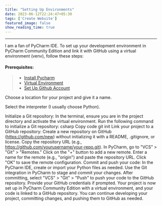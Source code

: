 ```yaml
---
title: "Setting Up Environments"
date: 2023-06-12T22:24:47+05:30
tags: ['Create Website']
featured_image: false
show_reading_time: true
---
```

----
I am a fan of PyCharm IDE. To set up your development environment in PyCharm Community Edition and link it with GitHub using a virtual environment (venv), follow these steps:

#### Prerequisites:
> * [Install Pycharm](/post/helper/setup_pycharm/)
> * [Virtual Environment](/post/helper/setup_venv/)
> * [Set Up Github Account](/post/helper/setup_github/)


Choose a location for your project and give it a name.

Select the interpreter (I usually choose Python). 

Initialize a Git repository:
In the terminal, ensure you are in the project directory and activate the virtual environment.
Run the following command to initialize a Git repository:
csharp
Copy code
git init
Link your project to a GitHub repository:
Create a new repository on GitHub (https://github.com/new) without initializing it with a README, .gitignore, or license.
Copy the repository URL (e.g., https://github.com/yourusername/your-repo.git).
In PyCharm, go to "VCS" > "Git" > "Remotes."
Click on the "+" button to add a new remote.
Enter a name for the remote (e.g., "origin") and paste the repository URL.
Click "OK" to save the remote configuration.
Commit and push your code:
In the PyCharm IDE, create or import your Python files as needed.
Use the Git integration in PyCharm to stage and commit your changes.
After committing, select "VCS" > "Git" > "Push" to push your code to the GitHub repository.
Provide your GitHub credentials if prompted.
Your project is now set up in PyCharm Community Edition with a virtual environment, and your code is linked to a GitHub repository. You can continue developing your project, committing changes, and pushing them to GitHub as needed.